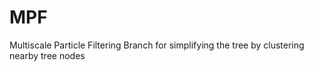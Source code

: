 # MPF
Multiscale Particle Filtering 
Branch for simplifying the tree by clustering nearby tree nodes
